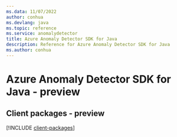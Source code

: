 ```yaml
---
ms.data: 11/07/2022
author: conhua
ms.devlang: java
ms.topic: reference
ms.service: anomalydetector
title: Azure Anomaly Detector SDK for Java
description: Reference for Azure Anomaly Detector SDK for Java
ms.author: conhua
---
```

# Azure Anomaly Detector SDK for Java - preview

## Client packages - preview
[!INCLUDE [client-packages](anomaly-detector-client-index.md)]